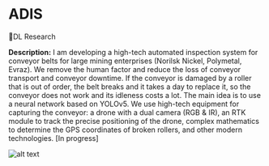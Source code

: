 # ADIS
🤖DL Research

**Description:**
I am developing a high-tech automated inspection system for conveyor belts for large mining enterprises (Norilsk Nickel, Polymetal, Evraz). We remove the human factor and reduce the loss of conveyor transport and conveyor downtime. If the conveyor is damaged by a roller that is out of order, the belt breaks and it takes a day to replace it, so the conveyor does not work and its idleness costs a lot. The main idea is to use a neural network based on YOLOv5. We use high-tech equipment for capturing the conveyor: a drone with a dual camera (RGB & IR), an RTK module to track the precise positioning of the drone, complex mathematics to determine the GPS coordinates of broken rollers, and other modern technologies. [In progress]

![alt text](https://github.com/v-mk-s/ADIS/blob/master/ADIS-Video-test-15-sec.gif "")

